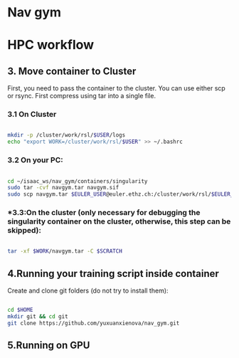 # Nav gym

# HPC workflow

## 3. Move container to Cluster
First, you need to pass the container to the cluster. You can use either scp or rsync. First compress using tar into a single file.

### 3.1 On Cluster

```bash

mkdir -p /cluster/work/rsl/$USER/logs
echo "export WORK=/cluster/work/rsl/$USER" >> ~/.bashrc

```

### 3.2 On your PC:

```bash

cd ~/isaac_ws/nav_gym/containers/singularity
sudo tar -cvf navgym.tar navgym.sif
sudo scp navgym.tar $EULER_USER@euler.ethz.ch:/cluster/work/rsl/$EULER_USER

```

### *3.3:On the cluster (only necessary for debugging the singularity container on the cluster, otherwise, this step can be skipped):

```bash

tar -xf $WORK/navgym.tar -C $SCRATCH

```

## 4.Running your training script inside container
Create and clone git folders (do not try to install them):

```bash

cd $HOME
mkdir git && cd git
git clone https://github.com/yuxuanxienova/nav_gym.git

```

## 5.Running on GPU



